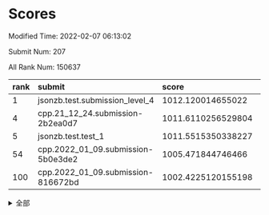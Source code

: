 # Scores

Modified Time: 2022-02-07 06:13:02

Submit Num: 207

All Rank Num: 150637

| rank |               submit               |       score        |       sigma        | pk_num |
| :--- | :--------------------------------- | :----------------- | :----------------- | :----- |
| 1    | jsonzb.test.submission_level_4     | 1012.120014655022  | 0.7958198615019367 | 2911   |
| 4    | cpp.21_12_24.submission-2b2ea0d7   | 1011.6110256529804 | 0.7714934282137638 | 2912   |
| 5    | jsonzb.test.test_1                 | 1011.5515350338227 | 0.7874642426050104 | 2918   |
| 54   | cpp.2022_01_09.submission-5b0e3de2 | 1005.471844746466  | 0.7239702280274283 | 2916   |
| 100  | cpp.2022_01_09.submission-816672bd | 1002.4225120155198 | 0.711755694920787  | 2910   |


<details>
<summary>全部</summary>

| rank |                 submit                 |       score        |       sigma        | pk_num |
| :--- | :------------------------------------- | :----------------- | :----------------- | :----- |
| 1    | jsonzb.test.submission_level_4         | 1012.120014655022  | 0.7958198615019367 | 2911   |
| 2    | gobigger.level_3.submission_level_3_37 | 1011.9232096418136 | 0.7729774502133837 | 2913   |
| 3    | gobigger.level_3.submission_level_3_39 | 1011.6678928048608 | 0.7635298720171301 | 2912   |
| 4    | cpp.21_12_24.submission-2b2ea0d7       | 1011.6110256529804 | 0.7714934282137638 | 2912   |
| 5    | jsonzb.test.test_1                     | 1011.5515350338227 | 0.7874642426050104 | 2918   |
| 6    | gobigger.level_3.submission_level_3_33 | 1011.3372774262946 | 0.7771878250570528 | 2914   |
| 7    | gobigger.level_3.submission_level_3_21 | 1011.3110472397478 | 0.7669793244999874 | 2911   |
| 8    | gobigger.level_3.submission_level_3_6  | 1011.1799951478574 | 0.7927720417037682 | 2910   |
| 9    | gobigger.level_3.submission_level_3_9  | 1010.9514945641871 | 0.8058035030347865 | 2912   |
| 10   | gobigger.level_3.submission_level_3_4  | 1010.9126759529283 | 0.7579159510990561 | 2910   |
| 11   | gobigger.level_3.submission_level_3_1  | 1010.722236120509  | 0.7456170305422644 | 2909   |
| 12   | gobigger.level_3.submission_level_3_23 | 1010.577792133255  | 0.7760599981074939 | 2916   |
| 13   | gobigger.level_3.submission_level_3_19 | 1010.5740614265154 | 0.772476282439175  | 2912   |
| 14   | gobigger.level_3.submission_level_3_22 | 1010.5700160919241 | 0.7719792190470178 | 2913   |
| 15   | gobigger.level_3.submission_level_3_29 | 1010.4809423515732 | 0.7651975381787445 | 2911   |
| 16   | gobigger.level_3.submission_level_3_5  | 1010.3891444283344 | 0.7586943248605593 | 2908   |
| 17   | gobigger.level_3.submission_level_3_30 | 1010.3845086443794 | 0.7584282063272116 | 2912   |
| 18   | gobigger.level_3.submission_level_3_7  | 1010.3186807150736 | 0.7741557362995701 | 2912   |
| 19   | gobigger.level_3.submission_level_3_13 | 1010.2998930375908 | 0.7547227505461672 | 2912   |
| 20   | gobigger.level_3.submission_level_3_8  | 1010.29346710529   | 0.7654693215944124 | 2910   |
| 21   | gobigger.level_3.submission_level_3_2  | 1010.2384782874864 | 0.7424075007889973 | 2911   |
| 22   | gobigger.level_3.submission_level_3_36 | 1010.2287833535767 | 0.7710770652901523 | 2910   |
| 23   | gobigger.level_3.submission_level_3_45 | 1010.1558848230927 | 0.7516513838779426 | 2910   |
| 24   | gobigger.level_3.submission_level_3_42 | 1010.1221480116276 | 0.7819679692980972 | 2910   |
| 25   | gobigger.level_3.submission_level_3_49 | 1010.0765080659697 | 0.7596730841314638 | 2916   |
| 26   | gobigger.level_3.submission_level_3_48 | 1010.023950490373  | 0.7503560244389244 | 2903   |
| 27   | gobigger.level_3.submission_level_3_32 | 1009.8876856119215 | 0.7741410394044963 | 2911   |
| 28   | gobigger.level_3.submission_level_3_12 | 1009.788224553145  | 0.759948981644789  | 2909   |
| 29   | gobigger.level_3.submission_level_3_25 | 1009.7457199387682 | 0.7746304325874721 | 2908   |
| 30   | gobigger.level_3.submission_level_3_3  | 1009.5934009632034 | 0.7672518805677708 | 2914   |
| 31   | gobigger.level_3.submission_level_3_40 | 1009.5507436163161 | 0.758263458849814  | 2910   |
| 32   | gobigger.level_3.submission_level_3_14 | 1009.5257644855624 | 0.7622652738902139 | 2906   |
| 33   | gobigger.level_3.submission_level_3_17 | 1009.5243636838699 | 0.7606179037549208 | 2911   |
| 34   | gobigger.level_3.submission_level_3_35 | 1009.4873015283431 | 0.7570377047405749 | 2915   |
| 35   | gobigger.level_3.submission_level_3_26 | 1009.4638040341514 | 0.7439171585686392 | 2909   |
| 36   | gobigger.level_3.submission_level_3_16 | 1009.4552870947965 | 0.7610232123776008 | 2912   |
| 37   | gobigger.level_3.submission_level_3_18 | 1009.4316007890543 | 0.7612481691207568 | 2912   |
| 38   | gobigger.level_3.submission_level_3_11 | 1009.3082122697294 | 0.7362385484746462 | 2913   |
| 39   | gobigger.level_3.submission_level_3_15 | 1009.226906671904  | 0.7354779430228696 | 2905   |
| 40   | gobigger.level_3.submission_level_3_10 | 1009.2160268026869 | 0.7502454970661054 | 2909   |
| 41   | gobigger.level_3.submission_level_3_27 | 1009.191268003175  | 0.7398215655239583 | 2912   |
| 42   | gobigger.level_3.submission_level_3_46 | 1009.1511614411617 | 0.7409235576583076 | 2913   |
| 43   | gobigger.level_3.submission_level_3_31 | 1009.1409187815648 | 0.7533498139670798 | 2916   |
| 44   | gobigger.level_3.submission_level_3_0  | 1009.1101288687165 | 0.76472168194081   | 2907   |
| 45   | gobigger.level_3.submission_level_3_41 | 1009.0767325967512 | 0.7429688669775231 | 2912   |
| 46   | gobigger.level_3.submission_level_3_28 | 1008.9871567549333 | 0.7567313702208424 | 2906   |
| 47   | gobigger.level_3.submission_level_3_24 | 1008.9483585798284 | 0.7847193774986982 | 2907   |
| 48   | gobigger.level_3.submission_level_3_43 | 1008.9300008253063 | 0.7378566359251437 | 2914   |
| 49   | gobigger.level_3.submission_level_3_38 | 1008.9021618872113 | 0.7690178333177952 | 2911   |
| 50   | gobigger.level_3.submission_level_3_34 | 1008.6808402539826 | 0.7323356694626778 | 2913   |
| 51   | gobigger.level_3.submission_level_3_44 | 1008.6506064424344 | 0.7505726457946974 | 2914   |
| 52   | gobigger.level_3.submission_level_3_47 | 1008.3682105800585 | 0.773785269455475  | 2910   |
| 53   | gobigger.level_3.submission_level_3_20 | 1008.0748989641686 | 0.7347020185974873 | 2909   |
| 54   | cpp.2022_01_09.submission-5b0e3de2     | 1005.471844746466  | 0.7239702280274283 | 2916   |
| 55   | gobigger.level_1.submission_level_1_23 | 1004.9538577629816 | 0.7033215745259809 | 2909   |
| 56   | gobigger.level_1.submission_level_1_39 | 1004.9160066391482 | 0.7317874215543442 | 2907   |
| 57   | gobigger.level_1.submission_level_1_42 | 1004.9054180282303 | 0.7269544067443379 | 2908   |
| 58   | gobigger.level_1.submission_level_1_8  | 1004.8054999985674 | 0.7128283677742353 | 2911   |
| 59   | gobigger.level_1.submission_level_1_14 | 1004.6835291548714 | 0.7354209898141542 | 2913   |
| 60   | gobigger.level_1.submission_level_1_34 | 1004.6096489973692 | 0.7228197902874348 | 2902   |
| 61   | gobigger.level_1.submission_level_1_27 | 1004.4525022622485 | 0.7092021244346997 | 2910   |
| 62   | gobigger.level_1.submission_level_1_24 | 1004.3979755314001 | 0.7218504811095473 | 2914   |
| 63   | gobigger.level_1.submission_level_1_20 | 1004.3388083049691 | 0.720948881958785  | 2911   |
| 64   | gobigger.level_1.submission_level_1_47 | 1004.106098581933  | 0.7173175312485636 | 2910   |
| 65   | gobigger.level_1.submission_level_1_21 | 1003.9105417642878 | 0.7204922261927692 | 2912   |
| 66   | gobigger.level_1.submission_level_1_15 | 1003.8903260518688 | 0.7150810655284391 | 2912   |
| 67   | gobigger.level_1.submission_level_1_48 | 1003.8882584434784 | 0.7171140178301225 | 2908   |
| 68   | gobigger.level_1.submission_level_1_10 | 1003.8237596712135 | 0.7160805759543635 | 2909   |
| 69   | gobigger.level_1.submission_level_1_46 | 1003.7464876870888 | 0.7155356308044217 | 2914   |
| 70   | gobigger.level_1.submission_level_1_29 | 1003.535924704573  | 0.7101729509908934 | 2912   |
| 71   | gobigger.level_1.submission_level_1_13 | 1003.5276252961861 | 0.7090626889452754 | 2910   |
| 72   | gobigger.level_1.submission_level_1_37 | 1003.5110593629099 | 0.7126038277008114 | 2908   |
| 73   | gobigger.level_1.submission_level_1_3  | 1003.4878657668698 | 0.7216780845969784 | 2912   |
| 74   | gobigger.level_1.submission_level_1_38 | 1003.4218763166808 | 0.7040321231872548 | 2905   |
| 75   | gobigger.level_1.submission_level_1_33 | 1003.4177100151198 | 0.7202791401661738 | 2909   |
| 76   | gobigger.level_1.submission_level_1_19 | 1003.4039674262    | 0.7210708962924839 | 2912   |
| 77   | gobigger.level_1.submission_level_1_12 | 1003.296931123616  | 0.7153534082847254 | 2909   |
| 78   | gobigger.level_1.submission_level_1_49 | 1003.2751515153655 | 0.7205874689263667 | 2914   |
| 79   | gobigger.level_1.submission_level_1_17 | 1003.2497634417067 | 0.7135207526210136 | 2914   |
| 80   | gobigger.level_1.submission_level_1_40 | 1003.246432446535  | 0.7023715166389395 | 2910   |
| 81   | gobigger.level_1.submission_level_1_32 | 1003.2112718345126 | 0.7123094685795078 | 2913   |
| 82   | gobigger.level_1.submission_level_1_16 | 1003.1531171440525 | 0.7231934644371886 | 2920   |
| 83   | gobigger.level_1.submission_level_1_1  | 1003.1283841555406 | 0.7201078265581767 | 2917   |
| 84   | gobigger.level_1.submission_level_1_6  | 1003.1130930204606 | 0.7226011099615368 | 2911   |
| 85   | gobigger.level_1.submission_level_1_11 | 1003.1114528772025 | 0.7106962191159055 | 2904   |
| 86   | gobigger.level_1.submission_level_1_9  | 1003.0290613156967 | 0.7176424196695614 | 2912   |
| 87   | gobigger.level_1.submission_level_1_31 | 1002.9974844885946 | 0.7139960447489954 | 2911   |
| 88   | gobigger.level_1.submission_level_1_44 | 1002.8972156997537 | 0.7216456139693799 | 2912   |
| 89   | gobigger.level_1.submission_level_1_22 | 1002.8004718078018 | 0.7171397304287523 | 2908   |
| 90   | gobigger.level_1.submission_level_1_41 | 1002.7973156401279 | 0.7034745343123359 | 2913   |
| 91   | gobigger.level_1.submission_level_1_2  | 1002.7923672463613 | 0.7214003379217131 | 2908   |
| 92   | gobigger.level_1.submission_level_1_26 | 1002.7854674522632 | 0.718637140126073  | 2907   |
| 93   | gobigger.level_1.submission_level_1_30 | 1002.7654991583349 | 0.7067639113406544 | 2916   |
| 94   | gobigger.level_1.submission_level_1_35 | 1002.6684482714741 | 0.7137821720903496 | 2912   |
| 95   | gobigger.level_1.submission_level_1_28 | 1002.5949372625753 | 0.7055608459593256 | 2914   |
| 96   | gobigger.level_1.submission_level_1_7  | 1002.5884554807443 | 0.7164233455344556 | 2907   |
| 97   | gobigger.level_1.submission_level_1_43 | 1002.4546505785787 | 0.7051666815593122 | 2912   |
| 98   | gobigger.level_1.submission_level_1_36 | 1002.4543122555083 | 0.7161869131282042 | 2912   |
| 99   | gobigger.level_1.submission_level_1_18 | 1002.4512398073314 | 0.707837140291866  | 2913   |
| 100  | cpp.2022_01_09.submission-816672bd     | 1002.4225120155198 | 0.711755694920787  | 2910   |
| 101  | gobigger.level_1.submission_level_1_0  | 1002.3963568202563 | 0.7308765171134449 | 2913   |
| 102  | gobigger.level_1.submission_level_1_45 | 1002.2675144320294 | 0.7127696671079297 | 2911   |
| 103  | gobigger.level_1.submission_level_1_25 | 1002.2231699156614 | 0.7201239666442414 | 2911   |
| 104  | gobigger.level_1.submission_level_1_4  | 1001.9272483051338 | 0.715799697507394  | 2909   |
| 105  | gobigger.level_1.submission_level_1_5  | 1001.5489677964497 | 0.718522874532655  | 2906   |
| 106  | gobigger.random.submission_random_25   | 997.4509004668681  | 0.6948337385291071 | 2908   |
| 107  | gobigger.random.submission_random_32   | 997.3790723168622  | 0.720868232159507  | 2911   |
| 108  | gobigger.random.submission_random_36   | 997.2357689163061  | 0.7046366646236171 | 2912   |
| 109  | gobigger.random.submission_random_44   | 997.0357974755594  | 0.7051406638239287 | 2910   |
| 110  | gobigger.random.submission_random_41   | 996.9834600726329  | 0.7098623124975182 | 2911   |
| 111  | gobigger.random.submission_random_38   | 996.9403287434465  | 0.7175987377815264 | 2912   |
| 112  | gobigger.random.submission_random_1    | 996.7309925989845  | 0.6960326857070391 | 2910   |
| 113  | gobigger.random.submission_random_8    | 996.6585076274424  | 0.7035172506499345 | 2909   |
| 114  | gobigger.random.submission_random_47   | 996.6214232596917  | 0.7035921482472924 | 2913   |
| 115  | gobigger.random.submission_random_42   | 996.6041726058543  | 0.7053722351626024 | 2911   |
| 116  | gobigger.random.submission_random_46   | 996.5224490127275  | 0.7051786172117442 | 2908   |
| 117  | gobigger.random.submission_random_33   | 996.4764597583304  | 0.7191154094612849 | 2911   |
| 118  | gobigger.random.submission_random_24   | 996.4160774629183  | 0.7130198672571406 | 2907   |
| 119  | gobigger.random.submission_random_40   | 996.3981569830223  | 0.709504859470045  | 2908   |
| 120  | gobigger.random.submission_random_16   | 996.3764522530661  | 0.7149652906919074 | 2911   |
| 121  | gobigger.random.submission_random_27   | 996.3229036799389  | 0.7046111828650196 | 2911   |
| 122  | gobigger.random.submission_random_4    | 996.1875721833917  | 0.712183795999142  | 2903   |
| 123  | gobigger.random.submission_random_30   | 996.1743489823748  | 0.7210676484480909 | 2918   |
| 124  | gobigger.random.submission_random_23   | 996.1515065411481  | 0.7144346208363226 | 2915   |
| 125  | gobigger.random.submission_random_49   | 996.1371625990162  | 0.7166294918962698 | 2918   |
| 126  | gobigger.random.submission_random_43   | 996.0597919487786  | 0.7120655592663784 | 2914   |
| 127  | gobigger.random.submission_random_17   | 996.0543163347272  | 0.7155632535099858 | 2908   |
| 128  | gobigger.random.submission_random_6    | 996.0340435566467  | 0.7086599033548223 | 2912   |
| 129  | gobigger.random.submission_random_11   | 996.0040788883358  | 0.7156133231926435 | 2911   |
| 130  | gobigger.random.submission_random_22   | 995.9763648651124  | 0.7033364455816442 | 2917   |
| 131  | gobigger.random.submission_random_13   | 995.9586400947737  | 0.715814748521855  | 2909   |
| 132  | gobigger.random.submission_random_28   | 995.8528895627362  | 0.7091852346176691 | 2913   |
| 133  | gobigger.random.submission_random_14   | 995.8137112817146  | 0.7178766172465642 | 2910   |
| 134  | gobigger.random.submission_random_31   | 995.776390874403   | 0.7117455864845276 | 2914   |
| 135  | gobigger.random.submission_random_18   | 995.7464586729533  | 0.7144536122699003 | 2915   |
| 136  | gobigger.random.submission_random_29   | 995.7333850217422  | 0.7078444590508923 | 2914   |
| 137  | gobigger.random.submission_random_9    | 995.7202145416488  | 0.7331408335799395 | 2912   |
| 138  | gobigger.random.submission_random_45   | 995.6921261138738  | 0.7164025234373377 | 2908   |
| 139  | gobigger.random.submission_random_0    | 995.6587460480289  | 0.707174660820448  | 2909   |
| 140  | gobigger.random.submission_random_5    | 995.6414801480622  | 0.7125976780436267 | 2911   |
| 141  | gobigger.random.submission_random_3    | 995.5787378666695  | 0.717464347649489  | 2908   |
| 142  | gobigger.random.submission_random_15   | 995.5657551925818  | 0.7106572947128947 | 2913   |
| 143  | gobigger.random.submission_random_34   | 995.5504188007649  | 0.7150908602843615 | 2913   |
| 144  | gobigger.random.submission_random_21   | 995.4670426944915  | 0.7154497097146298 | 2907   |
| 145  | gobigger.random.submission_random_48   | 995.4113989482781  | 0.7146747776230243 | 2914   |
| 146  | gobigger.random.submission_random_39   | 995.3948971542289  | 0.7174276740842123 | 2906   |
| 147  | gobigger.random.submission_random_20   | 995.3669440234477  | 0.7090911053301272 | 2910   |
| 148  | gobigger.random.submission_random_35   | 995.3514565815395  | 0.704200903487764  | 2905   |
| 149  | gobigger.random.submission_random_10   | 995.3286654243861  | 0.7079629954875062 | 2911   |
| 150  | gobigger.random.submission_random_19   | 995.3223645133528  | 0.7011359792626437 | 2909   |
| 151  | gobigger.random.submission_random_37   | 995.292194436052   | 0.7097693770478233 | 2914   |
| 152  | gobigger.random.submission_random_12   | 995.1471231986957  | 0.735926181876509  | 2911   |
| 153  | gobigger.random.submission_random_26   | 994.9969443588722  | 0.7170304226371729 | 2905   |
| 154  | gobigger.random.submission_random_2    | 994.6185255612866  | 0.7078772199534249 | 2909   |
| 155  | gobigger.level_2.submission_level_2_21 | 994.4557268043172  | 0.7223104641476875 | 2908   |
| 156  | gobigger.random.submission_random_7    | 994.430806990333   | 0.717647799012294  | 2915   |
| 157  | gobigger.level_2.submission_level_2_49 | 994.0991319856436  | 0.7330231800748376 | 2911   |
| 158  | gobigger.level_2.submission_level_2_1  | 994.0813597397554  | 0.7380134889479776 | 2914   |
| 159  | gobigger.level_2.submission_level_2_9  | 993.2909529571235  | 0.7208587428222312 | 2909   |
| 160  | gobigger.level_2.submission_level_2_41 | 993.2597718466887  | 0.7349266997299034 | 2903   |
| 161  | gobigger.level_2.submission_level_2_25 | 993.0552604543361  | 0.7309774021123331 | 2907   |
| 162  | gobigger.level_2.submission_level_2_47 | 993.0284329120857  | 0.7283157055643056 | 2907   |
| 163  | gobigger.level_2.submission_level_2_4  | 992.9583916686447  | 0.7425384451463074 | 2913   |
| 164  | gobigger.level_2.submission_level_2_16 | 992.9376480288101  | 0.746399140159299  | 2911   |
| 165  | gobigger.level_2.submission_level_2_24 | 992.9107863629392  | 0.7262794450984632 | 2908   |
| 166  | gobigger.level_2.submission_level_2_37 | 992.8849037859346  | 0.7486739181331953 | 2912   |
| 167  | gobigger.level_2.submission_level_2_44 | 992.8829512364831  | 0.7224880563622041 | 2909   |
| 168  | gobigger.level_2.submission_level_2_42 | 992.8637753009331  | 0.7479724785019909 | 2909   |
| 169  | gobigger.level_2.submission_level_2_18 | 992.7625748461422  | 0.7431484988761239 | 2906   |
| 170  | gobigger.level_2.submission_level_2_31 | 992.7591867567797  | 0.7340885596048418 | 2911   |
| 171  | gobigger.level_2.submission_level_2_0  | 992.6976466773787  | 0.7425541689734493 | 2910   |
| 172  | gobigger.level_2.submission_level_2_43 | 992.5471396937488  | 0.745216034757581  | 2916   |
| 173  | gobigger.level_2.submission_level_2_39 | 992.522162685481   | 0.7413699223513776 | 2908   |
| 174  | gobigger.level_2.submission_level_2_48 | 992.5089764308174  | 0.7343222015169885 | 2913   |
| 175  | gobigger.level_2.submission_level_2_38 | 992.4376257480046  | 0.731962997755512  | 2916   |
| 176  | gobigger.level_2.submission_level_2_29 | 992.3946109504317  | 0.736585490708439  | 2908   |
| 177  | gobigger.level_2.submission_level_2_14 | 992.349508445884   | 0.7493999688858153 | 2911   |
| 178  | gobigger.level_2.submission_level_2_28 | 992.3241609456286  | 0.7258547985041488 | 2910   |
| 179  | gobigger.level_2.submission_level_2_6  | 992.3024663829328  | 0.7464948123139584 | 2918   |
| 180  | gobigger.level_2.submission_level_2_36 | 992.2923078573699  | 0.7519784750792942 | 2903   |
| 181  | gobigger.level_2.submission_level_2_10 | 992.1834143505222  | 0.7488578176382623 | 2907   |
| 182  | gobigger.level_2.submission_level_2_34 | 992.0865094334598  | 0.7444470481743053 | 2912   |
| 183  | gobigger.level_2.submission_level_2_23 | 991.9669345231912  | 0.7441402790487829 | 2910   |
| 184  | gobigger.level_2.submission_level_2_33 | 991.9322189830597  | 0.7623363901497335 | 2914   |
| 185  | gobigger.level_2.submission_level_2_3  | 991.8693964126697  | 0.7696915678228602 | 2911   |
| 186  | gobigger.level_2.submission_level_2_2  | 991.7095578599603  | 0.754354740659429  | 2916   |
| 187  | gobigger.level_2.submission_level_2_11 | 991.6414674138123  | 0.7501666220500166 | 2902   |
| 188  | gobigger.level_2.submission_level_2_17 | 991.6267267441258  | 0.7658009296585219 | 2912   |
| 189  | gobigger.level_2.submission_level_2_19 | 991.6093176278537  | 0.7466190412743324 | 2914   |
| 190  | gobigger.level_2.submission_level_2_30 | 991.4702601902582  | 0.7647827788589218 | 2910   |
| 191  | gobigger.level_2.submission_level_2_40 | 991.4159218696559  | 0.7397000859963236 | 2913   |
| 192  | gobigger.level_2.submission_level_2_15 | 991.3724383608951  | 0.7401241127752429 | 2908   |
| 193  | gobigger.level_2.submission_level_2_5  | 991.1524278646162  | 0.7536791439207601 | 2906   |
| 194  | gobigger.level_2.submission_level_2_32 | 991.1178094160314  | 0.7760254413927699 | 2914   |
| 195  | gobigger.level_2.submission_level_2_26 | 991.1040033453105  | 0.7642940626496298 | 2910   |
| 196  | gobigger.level_2.submission_level_2_13 | 991.0652726208185  | 0.7428831823502826 | 2909   |
| 197  | gobigger.level_2.submission_level_2_35 | 991.0322858688378  | 0.7535192623186976 | 2911   |
| 198  | gobigger.level_2.submission_level_2_12 | 991.0228668226833  | 0.7772424896682523 | 2916   |
| 199  | gobigger.level_2.submission_level_2_45 | 990.8854437791149  | 0.75850272920664   | 2914   |
| 200  | gobigger.level_2.submission_level_2_7  | 990.8813036398833  | 0.7757478647963381 | 2914   |
| 201  | gobigger.level_2.submission_level_2_27 | 990.5453284790735  | 0.7419792316463365 | 2909   |
| 202  | gobigger.level_2.submission_level_2_46 | 990.1659395981582  | 0.7625661919473447 | 2906   |
| 203  | gobigger.level_2.submission_level_2_22 | 990.0975391643453  | 0.7657894090824436 | 2918   |
| 204  | gobigger.level_2.submission_level_2_20 | 989.9533040299812  | 0.7759695795978174 | 2916   |
| 205  | gobigger.level_2.submission_level_2_8  | 989.7045832771582  | 0.7718108906745328 | 2912   |
| 206  | gobigger.none.submission_none_0        | 977.3752522718893  | 1.4441197527462235 | 2915   |
| 207  | gobigger.none.submission_none_1        | 974.2316139388012  | 1.7011037327938754 | 2908   |

</details>